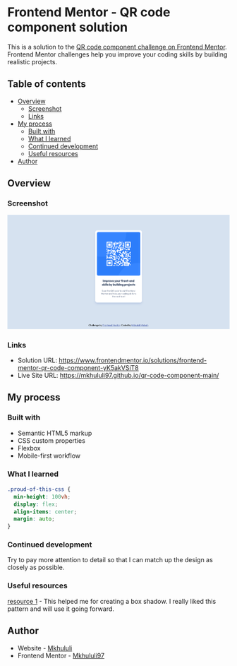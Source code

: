 # Frontend Mentor - QR code component solution

This is a solution to the [QR code component challenge on Frontend Mentor](https://www.frontendmentor.io/challenges/qr-code-component-iux_sIO_H). Frontend Mentor challenges help you improve your coding skills by building realistic projects.

## Table of contents

- [Overview](#overview)
  - [Screenshot](#screenshot)
  - [Links](#links)
- [My process](#my-process)
  - [Built with](#built-with)
  - [What I learned](#what-i-learned)
  - [Continued development](#continued-development)
  - [Useful resources](#useful-resources)
- [Author](#author)

## Overview

### Screenshot

![](images/Screenshot%202023-04-09%20at%2015-00-40%20Frontend%20Mentor%20QR%20code%20component.png)

### Links

- Solution URL: https://www.frontendmentor.io/solutions/frontend-mentor-qr-code-component-yK5akVSiT8
- Live Site URL: https://mkhululi97.github.io/qr-code-component-main/

## My process

### Built with

- Semantic HTML5 markup
- CSS custom properties
- Flexbox
- Mobile-first workflow

### What I learned

```css
.proud-of-this-css {
  min-height: 100vh;
  display: flex;
  align-items: center;
  margin: auto;
}
```

### Continued development

Try to pay more attention to detail so that I can match up the design as closely as possible.

### Useful resources

[resource 1](https://box-shadow.dev/) - This helped me for creating a box shadow. I really liked this pattern and will use it going forward.

## Author

- Website - [Mkhululi](https://mkhululi97.github.io/portfolio_website/)
- Frontend Mentor - [Mkhululi97](https://www.frontendmentor.io/profile/Mkhululi97)
